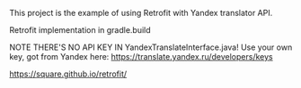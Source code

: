This project is the example of using Retrofit with Yandex translator API.

Retrofit implementation in gradle.build

NOTE THERE'S NO API KEY IN YandexTranslateInterface.java!
Use your own key, got from Yandex here: https://translate.yandex.ru/developers/keys

https://square.github.io/retrofit/
